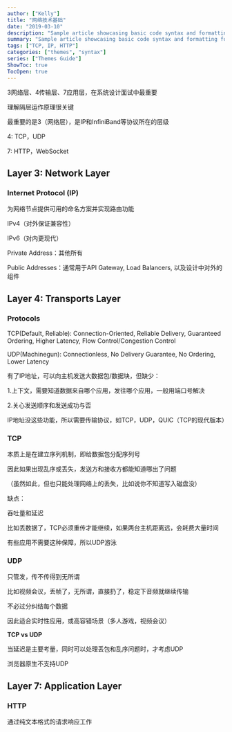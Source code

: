 ```yaml
---
author: ["Kelly"]
title: "网络技术基础"
date: "2019-03-10"
description: "Sample article showcasing basic code syntax and formatting for HTML elements."
summary: "Sample article showcasing basic code syntax and formatting for HTML elements."
tags: ["TCP, IP, HTTP"]
categories: ["themes", "syntax"]
series: ["Themes Guide"]
ShowToc: true
TocOpen: true
---
```


3网络层、4传输层、7应用层，在系统设计面试中最重要

理解隔层运作原理很关键

最重要的是3（网络层），是IP和InfiniBand等协议所在的层级

4: TCP，UDP

7: HTTP，WebSocket

## Layer 3: Network Layer

### **Internet Protocol (IP)**

为网络节点提供可用的命名方案并实现路由功能

IPv4（对外保证兼容性）

IPv6（对内更现代）

Private Address：其他所有

Public Addresses：通常用于API Gateway, Load Balancers, 以及设计中对外的组件

## Layer 4: Transports Layer

### Protocols

TCP(Default, Reliable): Connection-Oriented, Reliable Delivery, Guaranteed Ordering, Higher Latency, Flow Control/Congestion Control

UDP(Machinegun): Connectionless, No Delivery Guarantee, No Ordering, Lower Latency

有了IP地址，可以向主机发送大数据包/数据块，但缺少：

1.上下文，需要知道数据来自哪个应用，发往哪个应用，一般用端口号解决

2.关心发送顺序和发送成功与否

IP地址没这些功能，所以需要传输协议，如TCP，UDP，QUIC（TCP的现代版本）

### TCP

本质上是在建立序列机制，即给数据包分配序列号

因此如果出现乱序或丢失，发送方和接收方都能知道哪出了问题

（虽然如此，但也只能处理网络上的丢失，比如说你不知道写入磁盘没）

缺点：

吞吐量和延迟

比如丢数据了，TCP必须重传才能继续，如果两台主机距离远，会耗费大量时间

有些应用不需要这种保障，所以UDP游泳

### UDP

只管发，传不传得到无所谓

比如视频会议，丢帧了，无所谓，直接扔了，稳定下音频就继续传输

不必过分纠结每个数据

因此适合实时性应用，或高容错场景（多人游戏，视频会议）

**TCP vs UDP**

当延迟是主要考量，同时可以处理丢包和乱序问题时，才考虑UDP

浏览器原生不支持UDP

## Layer 7: Application Layer

### HTTP

通过纯文本格式的请求响应工作
